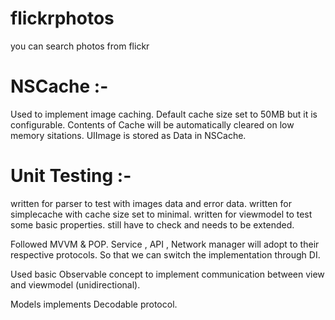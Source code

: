 # flickrphotos
you can search photos from flickr

# NSCache :-
  Used to implement image caching. 
  Default cache size set to 50MB but it is configurable.
  Contents of Cache will be automatically cleared on low memory sitations.
  UIImage is stored as Data in NSCache.
  
# Unit Testing :-
  written for parser to test with images data and error data.
  written for simplecache with cache size set to minimal.
  written for viewmodel to test some basic properties.
  still have to check and needs to be extended.
  
  Followed MVVM & POP. Service , API , Network manager will adopt to their respective protocols. So that we can switch the implementation through DI.
  
  Used basic Observable concept to implement communication between view and viewmodel (unidirectional).
  
  Models implements Decodable protocol.
  
  
  
  
  
